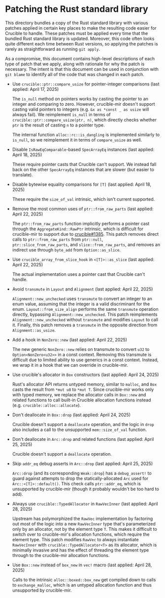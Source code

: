 # Patching the Rust standard library

This directory bundles a copy of the Rust standard library with various patches
applied in certain key places to make the resulting code easier for Crucible to
handle. These patches must be applied every time that the bundled Rust standard
library is updated. Moreover, this code often looks quite different each time
between Rust versions, so applying the patches is rarely as straightforward as
running `git apply`.

As a compromise, this document contains high-level descriptions of each type of
patch that we apply, along with rationale for why the patch is necessary. The
intent is that this document can be used in conjunction with `git blame` to
identify all of the code that was changed in each patch.

* Use `crucible::ptr::compare_usize` for pointer-integer comparisons (last applied: April 17, 2025)

  The `is_null` method on pointers works by casting the pointer to an integer
  and comparing to zero.  However, crucible-mir doesn't support casting valid
  pointers to integers (e.g. `&x as *const _ as usize` will always fail).  We
  reimplement `is_null` in terms of `crucible::ptr::compare_usize(ptr, n)`,
  which directly checks whether `ptr` is the result of casting `n` to a pointer
  type.

  The internal function `alloc::rc::is_dangling` is implemented similarly to
  `is_null`, so we reimplement it in terms of `compare_usize` as well.

* Disable `IsRawEqComparable`-based `SpecArrayEq` instances (last applied: April 18, 2025)

  These require pointer casts that Crucible can't support. We instead fall back
  on the other `SpecArrayEq` instances that are slower (but easier to
  translate).

* Disable bytewise equality comparisons for `[T]` (last applied: April 18, 2025)

  These require the `size_of_val` intrinsic, which isn't current supported.

* Remove the most common uses of `ptr::from_raw_parts` (last applied: April 22, 2025)

  The `ptr::from_raw_parts` function implicitly performs a pointer cast through
  the `AggregateKind::RawPtr` intrinsic, which is difficult for crucible-mir to
  support due to [crucible#1385](https://github.com/GaloisInc/crucible/issues/1385).
  This patch removes direct calls to `ptr::from_raw_parts` from `ptr::null`,
  `ptr::slice_from_raw_parts`, and `slice::from_raw_parts`, and removes an
  indirect use through `byte_add` from `Option::as_slice`.

* Use `crucible_array_from_slice_hook` in `<[T]>::as_slice` (last applied: April 22, 2025)

  The actual implementation uses a pointer cast that Crucible can't handle.

* Avoid `transmute` in `Layout` and `Alignment` (last applied: April 22, 2025)

  `Alignment::new_unchecked` uses `transmute` to convert an integer to an enum
  value, assuming that the integer is a valid discriminant for the enum.
  `Layout::from_size_align` performs the same `transmute` operation directly,
  bypassing `Alignment::new_unchecked`.  This patch reimplements
  `Alignment::new_unchecked` without `transmute` and modifies `Layout` to call
  it.  Finally, this patch removes a `transmute` in the opposite direction from
  `Alignment::as_usize`.

* Add a hook in `NonZero::new` (last applied: April 22, 2025)

  The new generic `NonZero::new` relies on transmute to convert `u32` to
  `Option<NonZero<u32>>` in a const context.  Removing this transmute is
  difficult due to limited ability to use generics in a const context.
  Instead, we wrap it in a hook that we can override in crucible-mir.

* Use crucible's allocator in `Box` constructors (last applied: April 24, 2025)

  Rust's allocator API returns untyped memory, similar to `malloc`, and `Box`
  casts the result from `*mut u8` to `*mut T`.  Since crucible-mir works only
  with typed memory, we replace the allocator calls in `Box::new` and related
  functions to call built-in Crucible allocation functions instead (e.g.
  `crucible::alloc::allocate`).

* Don't deallocate in `Box::drop` (last applied: April 24, 2025)

  Crucible doesn't support a `deallocate` operation, and the logic in `drop`
  also includes a call to the unsupported `mem::size_of_val` function.

* Don't deallocate in `Arc::drop` and related functions (last applied: April 25, 2025)

  Crucible doesn't support a `deallocate` operation.

* Skip `addr_eq` debug asserts in `Arc::drop` (last applied: April 25, 2025)

  `Arc::drop` (and its corresponding `Weak::drop`) has a `debug_assert!` to
  guard against attempts to drop the statically-allocated `Arc` used for
  `Arc::<[T]>::default()`.  This check calls `ptr::addr_eq`, which is
  unsupported by crucible-mir (though it probably wouldn't be too hard to add).

* Always use `crucible::TypedAllocator` in `RawVecInner` (last applied: April 28, 2025)

  Upstream has polymorphized the `RawVec` implementation by factoring out most
  of the logic into a new `RawVecInner` type that's parameterized only by an
  allocator, not by the element type `T`.  This makes it difficult to switch
  over to crucible-mir's allocation functions, which require the element type.
  This patch modifies `RawVec` to always instantiate `RawVecInner` with
  `crucible::TypedAllocator<T>` as its allocator, which is minimally invasive
  and has the effect of threading the element type through to the crucible-mir
  allocation functions.

* Use `Box::new` instead of `box_new` in `vec!` macro (last applied: April 28, 2025)

  Calls to the intrinsic `alloc::boxed::box_new` get compiled down to calls to
  `exchange_malloc`, which is an untyped allocation function and thus
  unsupported by crucible-mir.
